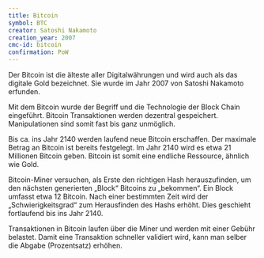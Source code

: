 ```yaml
---
title: Bitcoin
symbol: BTC
creator: Satoshi Nakamoto
creation_year: 2007
cmc-id: bitcoin
confirmation: PoW
---
```

Der Bitcoin ist die älteste aller Digitalwährungen und wird auch als das digitale Gold bezeichnet. Sie wurde im Jahr 2007 von Satoshi Nakamoto erfunden.

Mit dem Bitcoin wurde der Begriff und die Technologie der Block Chain eingeführt. Bitcoin Transaktionen werden dezentral gespeichert. Manipulationen sind somit fast bis ganz unmöglich.

Bis ca. ins Jahr 2140 werden laufend neue Bitcoin erschaffen. Der maximale Betrag an Bitcoin ist bereits festgelegt. Im Jahr 2140 wird es etwa 21 Millionen Bitcoin geben. Bitcoin ist somit eine endliche Ressource, ähnlich wie Gold.

Bitcoin-Miner versuchen, als Erste den richtigen Hash herauszufinden, um den nächsten generierten „Block“ Bitcoins zu „bekommen“. Ein Block umfasst etwa 12 Bitcoin. Nach einer bestimmten Zeit wird der „Schwierigkeitsgrad“ zum Herausfinden des Hashs erhöht. Dies geschieht fortlaufend bis ins Jahr 2140.

Transaktionen in Bitcoin laufen über die Miner und werden mit einer Gebühr belastet. Damit eine Transaktion schneller validiert wird, kann man selber die Abgabe (Prozentsatz) erhöhen.